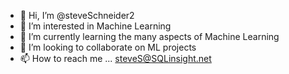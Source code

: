 - 👋 Hi, I’m @steveSchneider2
- 👀 I’m interested in Machine Learning
- 🌱 I’m currently learning the many aspects of Machine Learning
- 💞️ I’m looking to collaborate on ML projects
- 📫 How to reach me ...  steveS@SQLinsight.net

<!---
steveSchneider2/steveSchneider2 is a ✨ special ✨ repository because its `README.md` (this file) appears on your GitHub profile.
You can click the Preview link to take a look at your changes.
--->
